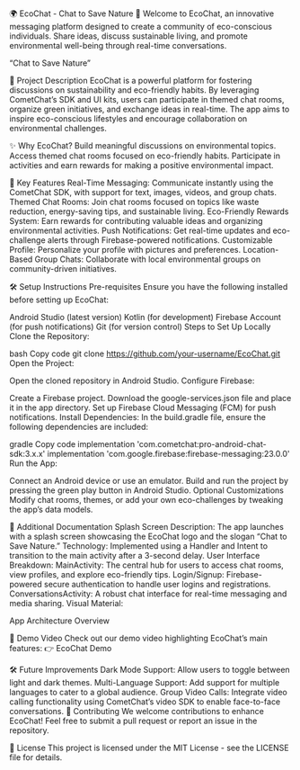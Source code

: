 🌍 EcoChat - Chat to Save Nature 🌿
Welcome to EcoChat, an innovative messaging platform designed to create a community of eco-conscious individuals. Share ideas, discuss sustainable living, and promote environmental well-being through real-time conversations.


“Chat to Save Nature”

📖 Project Description
EcoChat is a powerful platform for fostering discussions on sustainability and eco-friendly habits. By leveraging CometChat’s SDK and UI kits, users can participate in themed chat rooms, organize green initiatives, and exchange ideas in real-time. The app aims to inspire eco-conscious lifestyles and encourage collaboration on environmental challenges.

✨ Why EcoChat?
Build meaningful discussions on environmental topics.
Access themed chat rooms focused on eco-friendly habits.
Participate in activities and earn rewards for making a positive environmental impact.

🚀 Key Features
Real-Time Messaging: Communicate instantly using the CometChat SDK, with support for text, images, videos, and group chats.
Themed Chat Rooms: Join chat rooms focused on topics like waste reduction, energy-saving tips, and sustainable living.
Eco-Friendly Rewards System: Earn rewards for contributing valuable ideas and organizing environmental activities.
Push Notifications: Get real-time updates and eco-challenge alerts through Firebase-powered notifications.
Customizable Profile: Personalize your profile with pictures and preferences.
Location-Based Group Chats: Collaborate with local environmental groups on community-driven initiatives.

🛠️ Setup Instructions
Pre-requisites
Ensure you have the following installed before setting up EcoChat:

Android Studio (latest version)
Kotlin (for development)
Firebase Account (for push notifications)
Git (for version control)
Steps to Set Up Locally
Clone the Repository:

bash
Copy code
git clone https://github.com/your-username/EcoChat.git
Open the Project:

Open the cloned repository in Android Studio.
Configure Firebase:

Create a Firebase project.
Download the google-services.json file and place it in the app directory.
Set up Firebase Cloud Messaging (FCM) for push notifications.
Install Dependencies: In the build.gradle file, ensure the following dependencies are included:

gradle
Copy code
implementation 'com.cometchat:pro-android-chat-sdk:3.x.x'
implementation 'com.google.firebase:firebase-messaging:23.0.0'
Run the App:

Connect an Android device or use an emulator.
Build and run the project by pressing the green play button in Android Studio.
Optional Customizations
Modify chat rooms, themes, or add your own eco-challenges by tweaking the app’s data models.

📑 Additional Documentation
Splash Screen
Description: The app launches with a splash screen showcasing the EcoChat logo and the slogan “Chat to Save Nature.”
Technology: Implemented using a Handler and Intent to transition to the main activity after a 3-second delay.
User Interface Breakdown:
MainActivity: The central hub for users to access chat rooms, view profiles, and explore eco-friendly tips.
Login/Signup: Firebase-powered secure authentication to handle user logins and registrations.
ConversationsActivity: A robust chat interface for real-time messaging and media sharing.
Visual Material:

App Architecture Overview

🎥 Demo Video
Check out our demo video highlighting EcoChat’s main features:
👉 EcoChat Demo

🛠️ Future Improvements
Dark Mode Support: Allow users to toggle between light and dark themes.
Multi-Language Support: Add support for multiple languages to cater to a global audience.
Group Video Calls: Integrate video calling functionality using CometChat’s video SDK to enable face-to-face conversations.
🤝 Contributing
We welcome contributions to enhance EcoChat! Feel free to submit a pull request or report an issue in the repository.

📄 License
This project is licensed under the MIT License - see the LICENSE file for details.
